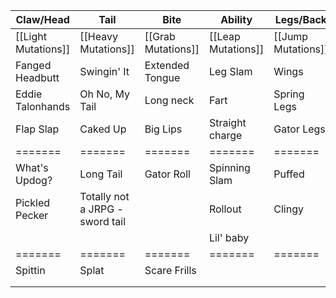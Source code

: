 
| Claw/Head           | Tail                            | Bite               | Ability            | Legs/Back          | Body                  |
| ------------------- | ------------------------------- | ------------------ | ------------------ | ------------------ | --------------------- |
| [[Light Mutations]] | [[Heavy Mutations]]             | [[Grab Mutations]] | [[Leap Mutations]] | [[Jump Mutations]] | [[Passive Mutations]] |
| Fanged Headbutt     | Swingin' It                     | Extended Tongue    | Leg Slam           | Wings              | SmoL                  |
| Eddie Talonhands    | Oh No, My Tail                  | Long neck          | Fart               | Spring Legs        | Large                 |
| Flap Slap           | Caked Up                        | Big Lips           | Straight charge    | Gator Legs         | Spiky                 |
| =======             | =======                         | =======            | =======            | =======            | =======               |
| What's Updog?       | Long Tail                       | Gator Roll         | Spinning Slam      | Puffed             | Feathered             |
| Pickled Pecker      | Totally not a JRPG - sword tail |                    | Rollout            | Clingy             | Snaked                |
|                     |                                 |                    | Lil' baby          |                    | Stoneskin             |
| =======             | =======                         | =======            | =======            | =======            | =======               |
| Spittin             | Splat                           | Scare Frills       |                    |                    |                       |
|                     |                                 |                    |                    |                    |                       |
|                     |                                 |                    |                    |                    |                       |

